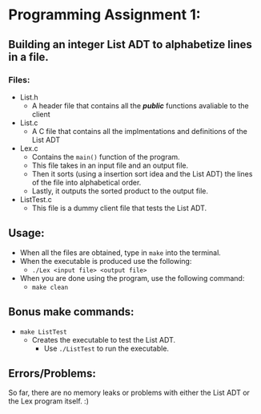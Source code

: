 # Programming Assignment 1:
## Building an integer List ADT to alphabetize lines in a file.

### Files:
- List.h
  - A header file that contains all the ***public*** functions avaliable to the client
- List.c
  - A C file that contains all the implmentations and definitions of the List ADT
- Lex.c
  - Contains the `main()` function of the program.
  - This file takes in an input file and an output file.
  - Then it sorts (using a insertion sort idea and the List ADT) the lines of the file into alphabetical order.
  - Lastly, it outputs the sorted product to the output file.
- ListTest.c
  - This file is a dummy client file that tests the List ADT.

## Usage:
- When all the files are obtained, type in `make` into the terminal.
- When the executable is produced use the following:
  - `./Lex <input file> <output file>`
- When you are done using the program, use the following command:
  - `make clean`

## Bonus make commands:
- `make ListTest`
  - Creates the executable to test the List ADT.
    - Use `./ListTest` to run the executable.

## Errors/Problems:

So far, there are no memory leaks or problems with either the List ADT or the Lex program itself. :)